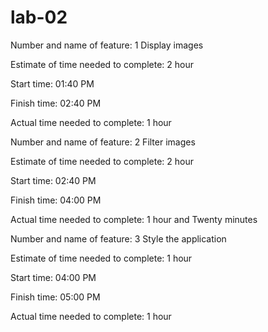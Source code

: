 # lab-02

Number and name of feature: 1 Display images

Estimate of time needed to complete: 2 hour

Start time: 01:40 PM

Finish time: 02:40 PM

Actual time needed to complete: 1 hour

Number and name of feature: 2 Filter images

Estimate of time needed to complete: 2 hour

Start time: 02:40 PM

Finish time: 04:00 PM

Actual time needed to complete: 1 hour and Twenty minutes

Number and name of feature: 3 Style the application

Estimate of time needed to complete: 1 hour

Start time: 04:00 PM

Finish time: 05:00 PM

Actual time needed to complete: 1 hour
